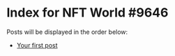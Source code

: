 # Index for NFT World #9646
Posts will be displayed in the order below:

- [Your first post](./001-first.md)

